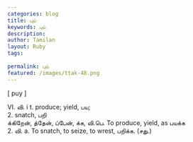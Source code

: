 ```yaml
---
categories: blog
title: புய்
keywords: புய்
description: 
author: Tamilan
layout: Ruby
tags: 
 
permalink: புய்
featured: /images/ttak-48.png
---
```

  
[ puy ]  
  
VI. வி. i t. produce; yield, பய;  
2. snatch, பறி  
க்கிறேன், த்தேன், ப்பேன், க்க, வி.பெ. To produce, yield, as பயக்க  
2. வி. a. To snatch, to seize, to wrest, பறிக்க. (சது.)